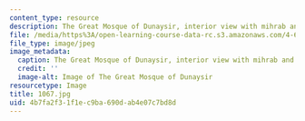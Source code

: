 ```yaml
---
content_type: resource
description: The Great Mosque of Dunaysir, interior view with mihrab and squinch.
file: /media/https%3A/open-learning-course-data-rc.s3.amazonaws.com/4-614-religious-architecture-and-islamic-cultures-fall-2002/4b7fa2f31f1ec9ba690dab4e07c7bd8d_1067.jpg
file_type: image/jpeg
image_metadata:
  caption: The Great Mosque of Dunaysir, interior view with mihrab and squinch.
  credit: ''
  image-alt: Image of The Great Mosque of Dunaysir
resourcetype: Image
title: 1067.jpg
uid: 4b7fa2f3-1f1e-c9ba-690d-ab4e07c7bd8d
---
```

